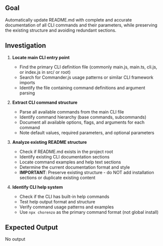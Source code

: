 ## Goal

Automatically update README.md with complete and accurate documentation of all CLI commands and their parameters, while preserving the existing structure and avoiding redundant sections.

## Investigation

1. **Locate main CLI entry point**
   - Find the primary CLI definition file (commonly main.js, main.ts, cli.js, or index.js in src/ or root)
   - Search for Commander.js usage patterns or similar CLI framework imports
   - Identify the file containing command definitions and argument parsing

2. **Extract CLI command structure**
   - Parse all available commands from the main CLI file
   - Identify command hierarchy (base commands, subcommands)
   - Document all available options, flags, and arguments for each command
   - Note default values, required parameters, and optional parameters

3. **Analyze existing README structure**
   - Check if README.md exists in the project root
   - Identify existing CLI documentation sections
   - Locate command examples and help text sections
   - Determine the current documentation format and style
   - **IMPORTANT**: Preserve existing structure - do NOT add installation sections or duplicate existing content

4. **Identify CLI help system**
   - Check if the CLI has built-in help commands
   - Test help output format and structure
   - Verify command usage patterns and examples
   - Use `npx chorenzo` as the primary command format (not global install)

## Expected Output

No output
